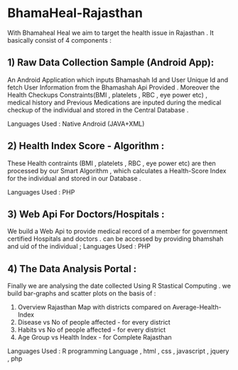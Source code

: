 # BhamaHeal-Rajasthan

With Bhamaheal Heal we aim to target the health issue in Rajasthan . It basically consist of 4 components :

## 1) Raw Data Collection Sample (Android App):
An Android Application which inputs Bhamashah Id and User Unique Id and fetch User Information from the Bhamashah Api Provided .
Moreover the Health Checkups Constraints(BMI , platelets , RBC , eye power etc) , medical history and  Previous Medications  are inputed during the medical checkup of the individual 
and stored in the Central Database . 

  Languages Used : Native Android (JAVA+XML)

## 2) Health Index Score - Algorithm :
  
  These Health contraints (BMI , platelets , RBC , eye power etc) are then processed by our Smart Algorithm , which calculates a 
  Health-Score Index for the individual and stored in our Database . 
  
  Languages Used : PHP

## 3) Web Api For Doctors/Hospitals :

We build a Web Api to provide medical record of a member for  government certified Hospitals and doctors . can be accessed by
providing bhamshah and uid of the individual ; 
  Languages Used : PHP

      
## 4) The Data  Analysis Portal  :
Finally we are analysing the date collected Using R Stastical Computing . we build bar-graphs and scatter plots on the basis of :

1) Overview Rajasthan Map with districts compared on Average-Health-Index 
2) Disease vs No of people affected  - for every district 
3) Habits  vs No of people affected  - for every district
4) Age Group vs Health Index  - for Complete Rajasthan 

  Languages Used : R programming Language , html , css , javascript , jquery , php 




   
